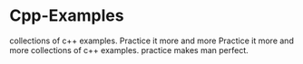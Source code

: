 # Cpp-Examples
collections of c++ examples.
Practice it more and more 
Practice it more and more 
collections of c++ examples. practice makes man perfect.
